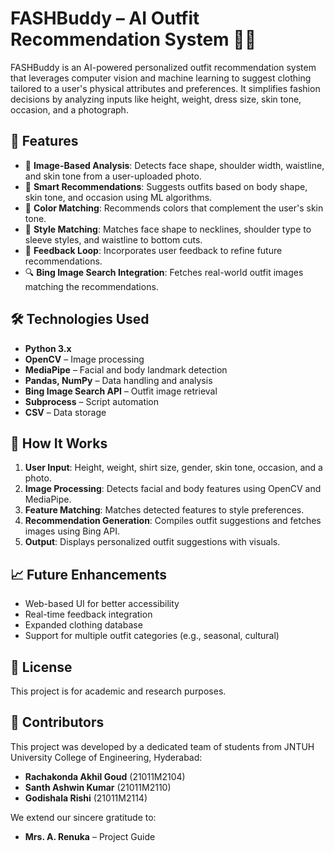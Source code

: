 
# FASHBuddy – AI Outfit Recommendation System 👗🤖

FASHBuddy is an AI-powered personalized outfit recommendation system that leverages computer vision and machine learning to suggest clothing tailored to a user's physical attributes and preferences. It simplifies fashion decisions by analyzing inputs like height, weight, dress size, skin tone, occasion, and a photograph.

## 🌟 Features

- 📸 **Image-Based Analysis**: Detects face shape, shoulder width, waistline, and skin tone from a user-uploaded photo.
- 🧠 **Smart Recommendations**: Suggests outfits based on body shape, skin tone, and occasion using ML algorithms.
- 🎨 **Color Matching**: Recommends colors that complement the user's skin tone.
- 🧵 **Style Matching**: Matches face shape to necklines, shoulder type to sleeve styles, and waistline to bottom cuts.
- 🔁 **Feedback Loop**: Incorporates user feedback to refine future recommendations.
- 🔍 **Bing Image Search Integration**: Fetches real-world outfit images matching the recommendations.

## 🛠️ Technologies Used

- **Python 3.x**
- **OpenCV** – Image processing
- **MediaPipe** – Facial and body landmark detection
- **Pandas, NumPy** – Data handling and analysis
- **Bing Image Search API** – Outfit image retrieval
- **Subprocess** – Script automation
- **CSV** – Data storage

## 🚀 How It Works

1. **User Input**: Height, weight, shirt size, gender, skin tone, occasion, and a photo.
2. **Image Processing**: Detects facial and body features using OpenCV and MediaPipe.
3. **Feature Matching**: Matches detected features to style preferences.
4. **Recommendation Generation**: Compiles outfit suggestions and fetches images using Bing API.
5. **Output**: Displays personalized outfit suggestions with visuals.

## 📈 Future Enhancements

- Web-based UI for better accessibility
- Real-time feedback integration
- Expanded clothing database
- Support for multiple outfit categories (e.g., seasonal, cultural)

## 📄 License

This project is for academic and research purposes.

## 👥 Contributors

This project was developed by a dedicated team of students from JNTUH University College of Engineering, Hyderabad:

- **Rachakonda Akhil Goud** (21011M2104)
- **Santh Ashwin Kumar** (21011M2110) 
- **Godishala Rishi** (21011M2114)

We extend our sincere gratitude to:

- **Mrs. A. Renuka** – Project Guide  

